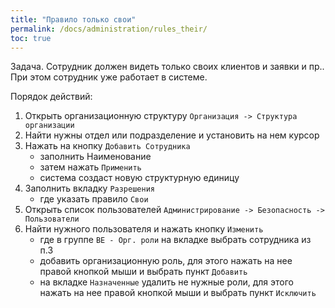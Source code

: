 ```yaml
---
title: "Правило только свои"
permalink: /docs/administration/rules_their/
toc: true
---
```


Задача. Сотрудник должен видеть только своих клиентов и заявки и пр..
При этом сотрудник уже работает в системе.

Порядок действий:

1. Открыть организационную структуру `Организация -> Структура организации`
2. Найти нужны отдел или подразделение и установить на нем курсор
3. Нажать на кнопку `Добавить Сотрудника`
   - заполнить Наименование
   - затем нажать `Применить`
   - система создаст новую структурную единицу
4. Заполнить вкладку `Разрешения`
   - где указать правило `Свои`
5. Открыть список пользователей `Администрирование -> Безопасность -> Пользователи`
6. Найти нужного пользователя и нажать кнопку `Изменить`
   - где в группе `BE - Орг. роли` на вкладке выбрать сотрудника из п.3
   - добавить организационную роль, для этого нажать на нее правой кнопкой мыши
     и выбрать пункт `Добавить`
   - на вкладке `Назначенные` удалить не нужные роли, для этого нажать на нее правой кнопкой мыши
     и выбрать пункт `Исключить`
